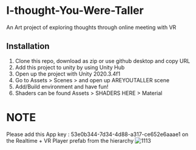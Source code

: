 # I-thought-You-Were-Taller
 An Art project of exploring thoughts through online meeting with VR

## Installation

1. Clone this repo, download as zip or use github desktop and copy URL
2. Add this project to unity by using Unity Hub
3. Open up the project with Unity 2020.3.4f1
4. Go to Assets > Scenes > and open up AREYOUTALLER scene
5. Add/Build environment and have fun!
6. Shaders can be found Assets > SHADERS HERE > Material


# NOTE
Please add this App key : 53e0b344-7d34-4d88-a317-ce652e6aaae1  on the Realtime + VR Player prefab from the hierarchy 
![1113](https://user-images.githubusercontent.com/60850348/118408553-a5fd2300-b6b8-11eb-8ca2-0636a5163b0e.png)
